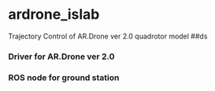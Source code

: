 # ardrone_islab
Trajectory Control of AR.Drone ver 2.0 quadrotor model
##ds

### Driver for AR.Drone ver 2.0

### ROS node for ground station
